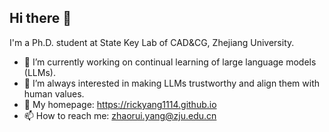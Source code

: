 ## Hi there 👋

I'm a Ph.D. student at State Key Lab of CAD&CG, Zhejiang University.

- 🔭 I’m currently working on continual learning of large language models (LLMs).
- 🌱 I’m always interested in making LLMs trustworthy and align them with human values.
- 👯 My homepage: https://rickyang1114.github.io
- 📫 How to reach me: zhaorui.yang@zju.edu.cn
